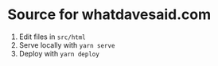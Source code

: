# Source for whatdavesaid.com

1. Edit files in `src/html`
1. Serve locally with `yarn serve`
1. Deploy with `yarn deploy`
